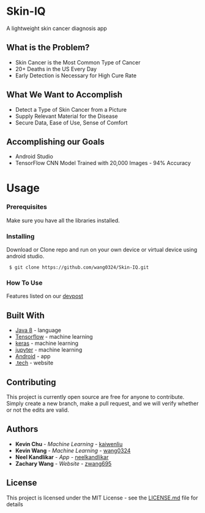 # Skin-IQ
A lightweight skin cancer diagnosis app

## What is the Problem?
- Skin Cancer is the Most Common Type of Cancer
- 20+ Deaths in the US Every Day
- Early Detection is Necessary for High Cure Rate
## What We Want to Accomplish
- Detect a Type of Skin Cancer from a Picture
- Supply Relevant Material for the Disease
- Secure Data, Ease of Use, Sense of Comfort
## Accomplishing our Goals
- Android Studio
- TensorFlow CNN Model Trained with 20,000 Images - 94% Accuracy

# Usage

### Prerequisites

Make sure you have all the libraries installed.

### Installing

Download or Clone repo and run on your own device or virtual device using android studio.

```
 $ git clone https://github.com/wang0324/Skin-IQ.git
```

### How To Use
Features listed on our [devpost](https://devpost.com/software/skiniq)

## Built With

* [Java 8](https://www.oracle.com/technetwork/java/javase/downloads/index.html) - language
* [Tensorflow](https://www.tensorflow.org/) - machine learning
* [keras](https://get.tech/) - machine learning
* [jupyter](https://jupyter.org/) - machine learning
* [Android](https://www.android.com/) - app
* [.tech](https://get.tech/) - website

## Contributing

This project is currently open source are free for anyone to contribute. Simply create a new branch, make a pull request, and we will verify whether or not the edits are valid.

## Authors

* **Kevin Chu** - *Machine Learning* - [kaiwenliu](https://github.com/kaiwenliu)
* **Kevin Wang** - *Machine Learning* - [wang0324](https://github.com/wang0324)
* **Neel Kandlikar** - *App* - [neelkandlikar](https://github.com/neelkandlikar)
* **Zachary Wang** - *Website* - [zwang695](https://github.com/zwang695)

## License

This project is licensed under the MIT License - see the [LICENSE.md](LICENSE.md) file for details
